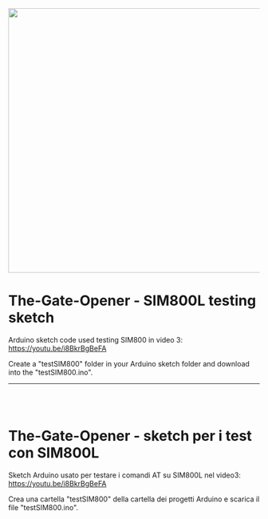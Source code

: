 <img src="https://github.com/maudeve-it/The-Gate-Opener_SIM800L-testing-code/blob/main/Apricancello_testing_SIM800.png" width="750" height="530">


# The-Gate-Opener - SIM800L testing sketch

Arduino sketch code used testing SIM800 in video 3: https://youtu.be/i8BkrBgBeFA

Create a "testSIM800" folder in your Arduino sketch folder and download into the "testSIM800.ino". 


---

<br>
<br>

# The-Gate-Opener - sketch per i test con SIM800L

Sketch Arduino usato per testare i comandi AT su SIM800L nel video3: https://youtu.be/i8BkrBgBeFA

Crea una cartella "testSIM800" della cartella dei progetti Arduino e scarica il file "testSIM800.ino". 


